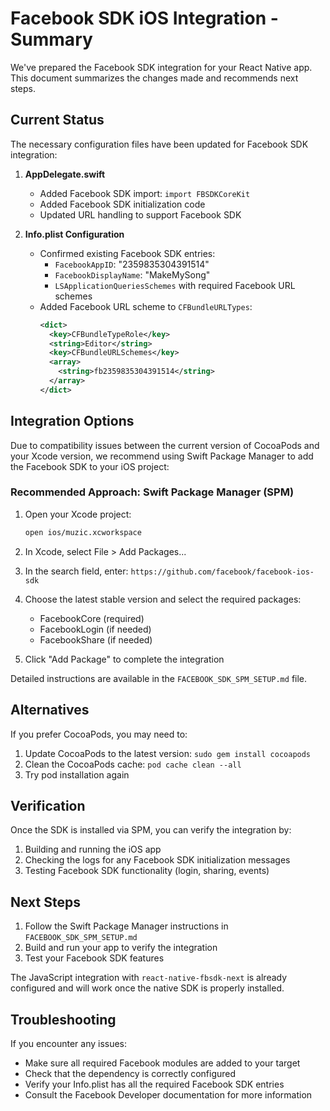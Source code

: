 # Facebook SDK iOS Integration - Summary

We've prepared the Facebook SDK integration for your React Native app. This document summarizes the changes made and recommends next steps.

## Current Status

The necessary configuration files have been updated for Facebook SDK integration:

1. **AppDelegate.swift**
   - Added Facebook SDK import: `import FBSDKCoreKit`
   - Added Facebook SDK initialization code 
   - Updated URL handling to support Facebook SDK

2. **Info.plist Configuration**
   - Confirmed existing Facebook SDK entries:
     - `FacebookAppID`: "2359835304391514"
     - `FacebookDisplayName`: "MakeMySong"
     - `LSApplicationQueriesSchemes` with required Facebook URL schemes
   - Added Facebook URL scheme to `CFBundleURLTypes`:
     ```xml
     <dict>
       <key>CFBundleTypeRole</key>
       <string>Editor</string>
       <key>CFBundleURLSchemes</key>
       <array>
         <string>fb2359835304391514</string>
       </array>
     </dict>
     ```

## Integration Options

Due to compatibility issues between the current version of CocoaPods and your Xcode version, we recommend using Swift Package Manager to add the Facebook SDK to your iOS project:

### Recommended Approach: Swift Package Manager (SPM)

1. Open your Xcode project:
   ```bash
   open ios/muzic.xcworkspace
   ```

2. In Xcode, select File > Add Packages...

3. In the search field, enter: `https://github.com/facebook/facebook-ios-sdk`

4. Choose the latest stable version and select the required packages:
   - FacebookCore (required)
   - FacebookLogin (if needed)
   - FacebookShare (if needed)

5. Click "Add Package" to complete the integration

Detailed instructions are available in the `FACEBOOK_SDK_SPM_SETUP.md` file.

## Alternatives

If you prefer CocoaPods, you may need to:
1. Update CocoaPods to the latest version: `sudo gem install cocoapods`
2. Clean the CocoaPods cache: `pod cache clean --all`
3. Try pod installation again

## Verification

Once the SDK is installed via SPM, you can verify the integration by:

1. Building and running the iOS app
2. Checking the logs for any Facebook SDK initialization messages
3. Testing Facebook SDK functionality (login, sharing, events)

## Next Steps

1. Follow the Swift Package Manager instructions in `FACEBOOK_SDK_SPM_SETUP.md`
2. Build and run your app to verify the integration
3. Test your Facebook SDK features

The JavaScript integration with `react-native-fbsdk-next` is already configured and will work once the native SDK is properly installed.

## Troubleshooting

If you encounter any issues:
- Make sure all required Facebook modules are added to your target
- Check that the dependency is correctly configured
- Verify your Info.plist has all the required Facebook SDK entries
- Consult the Facebook Developer documentation for more information 